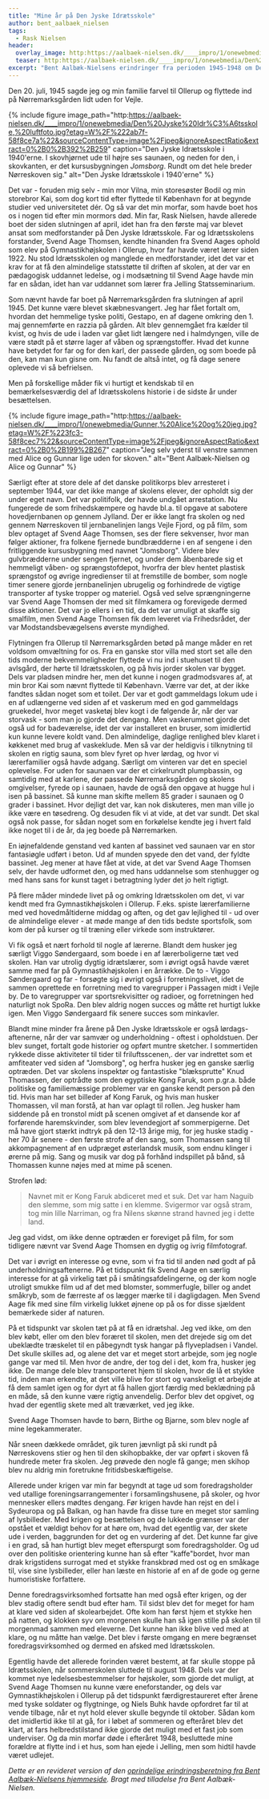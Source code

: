 ```yaml
---
title: "Mine år på Den Jyske Idrætsskole"
author: bent_aalbaek_nielsen
tags:
  - Rask Nielsen
header:
  overlay_image: http:https://aalbaek-nielsen.dk/____impro/1/onewebmedia/Den%20Jyske%20Idr%C3%A6tsskole,%20luftfoto.jpg?etag=W%2F%222ab7f-58f8ce7a%22&sourceContentType=image%2Fjpeg&ignoreAspectRatio&extract=0%2B0%2B392%2B259
  teaser: http:https://aalbaek-nielsen.dk/____impro/1/onewebmedia/Den%20Jyske%20Idr%C3%A6tsskole,%20luftfoto.jpg?etag=W%2F%222ab7f-58f8ce7a%22&sourceContentType=image%2Fjpeg&ignoreAspectRatio&extract=0%2B0%2B392%2B259
excerpt: "Bent Aalbæk-Nielsens erindringer fra perioden 1945-1948 om Den Jyske Idrætsskole."
---
```


Den 20. juli, 1945 sagde jeg og min familie farvel til Ollerup og flyttede ind på Nørremarksgården lidt uden for Vejle.

{% include figure image_path="http:https://aalbaek-nielsen.dk/____impro/1/onewebmedia/Den%20Jyske%20Idr%C3%A6tsskole,%20luftfoto.jpg?etag=W%2F%222ab7f-58f8ce7a%22&sourceContentType=image%2Fjpeg&ignoreAspectRatio&extract=0%2B0%2B392%2B259" caption="Den Jyske Idrætsskole i 1940'erne. I skovhjørnet ude til højre ses saunaen, og neden for den, i skovkanten, er det kursusbygningen _Jomsborg_. Rundt om det hele breder Nørreskoven sig." alt="Den Jyske Idrætsskole i 1940'erne" %}

Det var - foruden mig selv - min mor Vilna, min storesøster Bodil og min storebror Kai, som dog kort tid efter flyttede til København for at begynde studier ved universitetet dér. Og så var det min morfar, som havde boet hos os i nogen tid efter min mormors død. Min far, Rask Nielsen, havde allerede boet der siden slutningen af april, idet han fra den første maj var blevet ansat som medforstander på Den Jyske Idrætsskole. Far og Idrætsskolens forstander, Svend Aage Thomsen, kendte hinanden fra Svend Aages ophold som elev på Gymnastikhøjskolen i Ollerup, hvor far havde været lærer siden 1922. Nu stod Idrætsskolen og manglede en medforstander, idet det var et krav for at få den almindelige statsstøtte til driften af skolen, at der var en pædagogisk uddannet ledelse, og i modsætning til Svend Aage havde min far en sådan, idet han var uddannet som lærer fra Jelling Statsseminarium.

Som nævnt havde far boet på Nørremarksgården fra slutningen af april 1945. Det kunne være blevet skæbnesvangert. Jeg har fået fortalt om, hvordan det hemmelige tyske politi, Gestapo, en af dagene omkring den 1. maj gennemførte en razzia på gården. Alt blev gennemgået fra kælder til kvist, og hvis de ude i laden var gået lidt længere ned i halmdyngen, ville de være stødt på et større lager af våben og sprængstoffer. Hvad det kunne have betydet for far og for den karl, der passede gården, og som boede på den, kan man kun gisne om. Nu fandt de altså intet, og få dage senere oplevede vi så befrielsen.

Men på forskellige måder fik vi hurtigt et kendskab til en bemærkelsesværdig del af Idrætsskolens historie i de sidste år under besættelsen.

{% include figure image_path="http:https://aalbaek-nielsen.dk/____impro/1/onewebmedia/Gunner,%20Alice%20og%20jeg.jpg?etag=W%2F%223fc3-58f8cec7%22&sourceContentType=image%2Fjpeg&ignoreAspectRatio&extract=0%2B0%2B199%2B267" caption="Jeg selv yderst til venstre sammen med Alice og Gunnar lige uden for skoven." alt="Bent Aalbæk-Nielsen og Alice og Gunnar" %}

Særligt efter at store dele af det danske politikorps blev arresteret i september 1944, var det ikke mange af skolens elever, der opholdt sig der under eget navn. Det var politifolk, der havde undgået arrestation. Nu fungerede de som frihedskæmpere og havde bl.a. til opgave at sabotere hovedjernbanen op gennem Jylland. Der er ikke langt fra skolen og ned gennem Nørreskoven til jernbanelinjen langs Vejle Fjord, og på film, som blev optaget af Svend Aage Thomsen, ses der flere sekvenser, hvor man følger aktioner, fra folkene fjernede bundbrædderne i en af sengene i den fritliggende kursusbygning med navnet "Jomsborg". Videre blev gulvbrædderne under sengen fjernet, og under dem åbenbarede sig et hemmeligt våben- og sprængstofdepot, hvorfra der blev hentet plastisk sprængstof og øvrige ingredienser til at fremstille de bomber, som nogle timer senere gjorde jernbanelinjen ubrugelig og forhindrede de vigtige transporter af tyske tropper og materiel. Også ved selve sprængningerne var Svend Aage Thomsen der med sit filmkamera og forevigede dermed disse aktioner. Det var jo ellers i en tid, da det var umuligt at skaffe sig smalfilm, men Svend Aage Thomsen fik dem leveret via Frihedsrådet, der var Modstandsbevægelsens øverste myndighed.

Flytningen fra Ollerup til Nørremarksgården betød på mange måder en ret voldsom omvæltning for os. Fra en ganske stor villa med stort set alle den tids moderne bekvemmeligheder flyttede vi nu ind i stuehuset til den avlsgård, der hørte til Idrætsskolen, og på hvis jorder skolen var bygget. Dels var pladsen mindre her, men det kunne i nogen gradmodsvares af, at min bror Kai som nævnt flyttede til København. Værre var det, at der ikke fandtes sådan noget som et toilet. Der var et godt gammeldags lokum ude i en af udlængerne ved siden af et vaskerum med en god gammeldags gruekedel, hvor meget vasketøj blev kogt i de følgende år, når der var storvask - som man jo gjorde det dengang. Men vaskerummet gjorde det også ud for badeværelse, idet der var installeret en bruser, som imidlertid kun kunne levere koldt vand. Den almindelige, daglige renlighed blev klaret i køkkenet med brug af vaskeklude. Men så var der heldigvis i tilknytning til skolen en rigtig sauna, som blev fyret op hver lørdag, og hvor vi lærerfamilier også havde adgang. Særligt om vinteren var det en speciel oplevelse. For uden for saunaen var der et cirkelrundt plumpbassin, og samtidig med at karlene, der passede Nørremarksgården og skolens omgivelser, fyrede op i saunaen, havde de også den opgave at hugge hul i isen på bassinet. Så kunne man skifte mellem 85 grader i saunaen og 0 grader i bassinet. Hvor dejligt det var, kan nok diskuteres, men man ville jo ikke være en tøsedreng. Og desuden fik vi at vide, at det var sundt. Det skal også nok passe, for sådan noget som en forkølelse kendte jeg i hvert fald ikke noget til i de år, da jeg boede på Nørremarken.

En iøjnefaldende genstand ved kanten af bassinet ved saunaen var en stor fantasiøgle udført i beton. Ud af munden spyede den det vand, der fyldte bassinet. Jeg mener at have fået at vide, at det var Svend Aage Thomsen selv, der havde udformet den, og med hans uddannelse som stenhugger og med hans sans for kunst taget i betragtning lyder det jo helt rigtigt.

På flere måder mindede livet på og omkring Idrætsskolen om det, vi var kendt med fra Gymnastikhøjskolen i Ollerup. F.eks. spiste lærerfamilierne med ved hovedmåltiderne middag og aften, og det gav lejlighed til - ud over de almindelige elever - at møde mange af den tids bedste sportsfolk, som kom der på kurser og til træning eller virkede som instruktører.

Vi fik også et nært forhold til nogle af lærerne. Blandt dem husker jeg særligt Viggo Søndergaard, som boede i en af lærerboligerne tæt ved skolen. Han var utrolig dygtig idrætslærer, som i øvrigt også havde været samme med far på Gymnastikhøjskolen i en årrække. De to - Viggo Søndergaard og far - forsøgte sig i øvrigt også i forretningslivet, idet de sammen oprettede en forretning med to varegrupper i Passagen midt i Vejle by. De to varegrupper var sportsrekvisitter og radioer, og forretningen hed naturligt nok SpoRa. Den blev aldrig nogen succes og måtte ret hurtigt lukke igen. Men Viggo Søndergaard fik senere succes som minkavler.

Blandt mine minder fra årene på Den Jyske Idrætsskole er også lørdags-aftenerne, når der var samvær og underholdning - oftest i opholdstuen. Der blev sunget, fortalt gode historier og opført muntre sketcher. I sommertiden rykkede disse aktiviteter til tider til friluftsscenen,. der var indrettet som et amfiteater ved siden af "Jomsborg", og herfra husker jeg en ganske særlig optræden. Det var skolens inspektør og fantastiske "blæksprutte" Knud Thomassen, der optrådte som den egyptiske Kong Faruk, som p.gr.a. både politiske og familiemæssige problemer var en ganske kendt person på den tid. Hvis man har set billeder af Kong Faruk, og hvis man husker Thomassen, vil man forstå, at han var oplagt til rollen. Jeg husker ham siddende på en tronstol midt på scenen omgivet af et dansende kor af forførende haremskvinder, som blev levendegjort af sommerpigerne. Det må have gjort stærkt indtryk på den 12-13 årige mig, for jeg huske stadig - her 70 år senere - den første strofe af den sang, som Thomassen sang til akkompagnement af en udpræget østerlandsk musik, som endnu klinger i ørerne på mig. Sang og musik var dog på forhånd indspillet på bånd, så Thomassen kunne nøjes med at mime på scenen.

Strofen lød:

> Navnet mit er Kong Faruk
> abdiceret med et suk.
> Det var ham Naguib den slemme,
> som mig satte i en klemme.
> Svigermor var også stram,
> tog min lille Narriman,
> og fra Nilens skønne strand
> havned jeg i dette land.

Jeg gad vidst, om ikke denne optræden er foreviget på film, for som tidligere nævnt var Svend Aage Thomsen en dygtig og ivrig filmfotograf.

Det var i øvrigt en interesse og evne, som vi fra tid til anden nød godt af på underholdningsaftenerne. På et tidspunkt fik Svend Aage en særlig interesse for at gå virkelig tæt på i småtingsafdelingerne, og der kom nogle utroligt smukke film ud af det med blomster, sommerfugle, biller og andet småkryb, som de færreste af os lægger mærke til i dagligdagen. Men Svend Aage fik med sine film virkelig lukket øjnene op på os for disse sjældent bemærkede sider af naturen.

På et tidspunkt var skolen tæt på at få en idrætshal. Jeg ved ikke, om den blev købt, eller om den blev foræret til skolen, men det drejede sig om det ubeklædte træskelet til en påbegyndt tysk hangar på flyvepladsen i Vandel. Det skulle skilles ad, og alene det var et meget stort arbejde, som jeg nogle gange var med til. Men hvor de andre, der tog del i det, kom fra, husker jeg ikke. De mange dele blev transporteret hjem til skolen, hvor de lå et stykke tid, inden man erkendte, at det ville blive for stort og vanskeligt et arbejde at få dem samlet igen og for dyrt at få hallen gjort færdig med beklædning på en måde, så den kunne være rigtig anvendelig. Derfor blev det opgivet, og hvad der egentlig skete med alt træværket, ved jeg ikke.

Svend Aage Thomsen havde to børn, Birthe og Bjarne, som blev nogle af mine legekammerater.

Når sneen dækkede området, gik turen jævnligt på ski rundt på Nørreskovens stier og hen til den skihopbakke, der var opført i skoven få hundrede meter fra skolen. Jeg prøvede den nogle få gange; men skihop blev nu aldrig min foretrukne fritidsbeskæftigelse.

Allerede under krigen var min far begyndt at tage ud som foredragsholder ved utallige foreningsarrangementer i forsamlingshusene, på skoler, og hvor mennesker ellers mødtes dengang. Før krigen havde han rejst en del i Sydeuropa og på Balkan, og han havde fra disse ture en meget stor samling af lysbilleder. Med krigen og besættelsen og de lukkede grænser var der opstået et vældigt behov for at høre om, hvad det egentlig var, der skete ude i verden, baggrunden for det og en vurdering af det. Det kunne far give i en grad, så han hurtigt blev meget efterspurgt som foredragsholder. Og ud over den politiske orientering kunne han så efter "kaffe"­bordet, hvor man drak krigstidens surrogat med et stykke franskbrød med ost og en småkage til, vise sine lysbilleder, eller han læste en historie af en af de gode og gerne humoristiske forfattere.

Denne foredragsvirksomhed fortsatte han med også efter krigen, og der blev stadig oftere sendt bud efter ham. Til sidst blev det for meget for ham at klare ved siden af skolearbejdet. Ofte kom han først hjem et stykke hen på natten, og klokken syv om morgenen skulle han så igen stille på skolen til morgenmad sammen med eleverne. Det kunne han ikke blive ved med at klare, og nu måtte han vælge. Det blev i første omgang en mere begrænset foredragsvirksomhed og dermed en afsked med Idrætsskolen.

Egentlig havde det allerede forinden været bestemt, at far skulle stoppe på Idrætsskolen, når sommerskolen sluttede til august 1948. Dels var der kommet nye ledelsesbestemmelser for højskoler, som gjorde det muligt, at Svend Aage Thomsen nu kunne være eneforstander, og dels var Gymnastikhøjskolen i Ollerup på det tidspunkt færdigrestaureret efter årene med tyske soldater og flygtninge, og Niels Buhk havde opfordret far til at vende tilbage, når et nyt hold elever skulle begynde til oktober. Sådan kom det imidlertid ikke til at gå, for i løbet af sommeren og efteråret blev det klart, at fars helbredstilstand ikke gjorde det muligt med et fast job som underviser. Og da min morfar døde i efteråret 1948, besluttede mine forældre at flytte ind i et hus, som han ejede i Jelling, men som hidtil havde været udlejet.

_Dette er en revideret version af den [oprindelige erindringsberetning fra Bent Aalbæk-Nielsens hjemmeside](http:https://aalbaek-nielsen.dk/den%20jyske%20idr%C3%A6tsskole.html). Bragt med tilladelse fra Bent Aalbæk-Nielsen._
